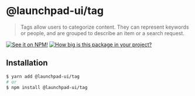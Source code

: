 # @launchpad-ui/tag

> Tags allow users to categorize content. They can represent keywords or people, and are grouped to describe an item or a search request.

[![See it on NPM!](https://img.shields.io/npm/v/@launchpad-ui/tag?style=for-the-badge)](https://www.npmjs.com/package/@launchpad-ui/tag)
[![How big is this package in your project?](https://img.shields.io/bundlephobia/minzip/@launchpad-ui/tag?style=for-the-badge)](https://bundlephobia.com/result?p=@launchpad-ui/tag)

## Installation

```sh
$ yarn add @launchpad-ui/tag
# or
$ npm install @launchpad-ui/tag
```
